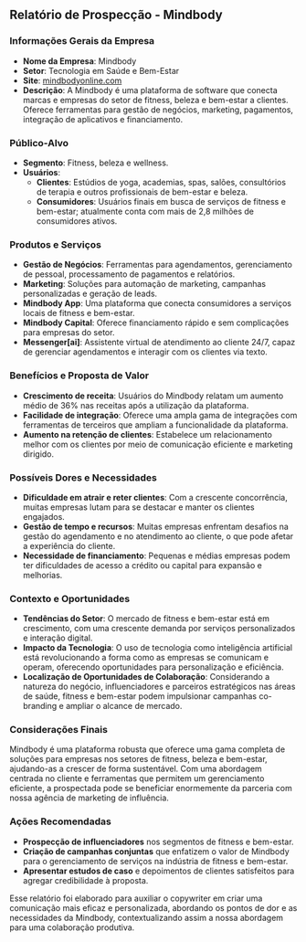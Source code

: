 ## Relatório de Prospecção - Mindbody

### Informações Gerais da Empresa
- **Nome da Empresa**: Mindbody
- **Setor**: Tecnologia em Saúde e Bem-Estar
- **Site**: [mindbodyonline.com](http://www.mindbodyonline.com)
- **Descrição**: A Mindbody é uma plataforma de software que conecta marcas e empresas do setor de fitness, beleza e bem-estar a clientes. Oferece ferramentas para gestão de negócios, marketing, pagamentos, integração de aplicativos e financiamento.

### Público-Alvo
- **Segmento**: Fitness, beleza e wellness.
- **Usuários**:
  - **Clientes**: Estúdios de yoga, academias, spas, salões, consultórios de terapia e outros profissionais de bem-estar e beleza.
  - **Consumidores**: Usuários finais em busca de serviços de fitness e bem-estar; atualmente conta com mais de 2,8 milhões de consumidores ativos.

### Produtos e Serviços
- **Gestão de Negócios**: Ferramentas para agendamentos, gerenciamento de pessoal, processamento de pagamentos e relatórios.
- **Marketing**: Soluções para automação de marketing, campanhas personalizadas e geração de leads.
- **Mindbody App**: Uma plataforma que conecta consumidores a serviços locais de fitness e bem-estar.
- **Mindbody Capital**: Oferece financiamento rápido e sem complicações para empresas do setor.
- **Messenger[ai]**: Assistente virtual de atendimento ao cliente 24/7, capaz de gerenciar agendamentos e interagir com os clientes via texto.

### Benefícios e Proposta de Valor
- **Crescimento de receita**: Usuários do Mindbody relatam um aumento médio de 36% nas receitas após a utilização da plataforma.
- **Facilidade de integração**: Oferece uma ampla gama de integrações com ferramentas de terceiros que ampliam a funcionalidade da plataforma.
- **Aumento na retenção de clientes**: Estabelece um relacionamento melhor com os clientes por meio de comunicação eficiente e marketing dirigido.

### Possíveis Dores e Necessidades
- **Dificuldade em atrair e reter clientes**: Com a crescente concorrência, muitas empresas lutam para se destacar e manter os clientes engajados.
- **Gestão de tempo e recursos**: Muitas empresas enfrentam desafios na gestão do agendamento e no atendimento ao cliente, o que pode afetar a experiência do cliente.
- **Necessidade de financiamento**: Pequenas e médias empresas podem ter dificuldades de acesso a crédito ou capital para expansão e melhorias.

### Contexto e Oportunidades
- **Tendências do Setor**: O mercado de fitness e bem-estar está em crescimento, com uma crescente demanda por serviços personalizados e interação digital.
- **Impacto da Tecnologia**: O uso de tecnologia como inteligência artificial está revolucionando a forma como as empresas se comunicam e operam, oferecendo oportunidades para personalização e eficiência.
- **Localização de Oportunidades de Colaboração**: Considerando a natureza do negócio, influenciadores e parceiros estratégicos nas áreas de saúde, fitness e bem-estar podem impulsionar campanhas co-branding e ampliar o alcance de mercado.

### Considerações Finais
Mindbody é uma plataforma robusta que oferece uma gama completa de soluções para empresas nos setores de fitness, beleza e bem-estar, ajudando-as a crescer de forma sustentável. Com uma abordagem centrada no cliente e ferramentas que permitem um gerenciamento eficiente, a prospectada pode se beneficiar enormemente da parceria com nossa agência de marketing de influência.

### Ações Recomendadas
- **Prospecção de influenciadores** nos segmentos de fitness e bem-estar.
- **Criação de campanhas conjuntas** que enfatizem o valor de Mindbody para o gerenciamento de serviços na indústria de fitness e bem-estar.
- **Apresentar estudos de caso** e depoimentos de clientes satisfeitos para agregar credibilidade à proposta.

Esse relatório foi elaborado para auxiliar o copywriter em criar uma comunicação mais eficaz e personalizada, abordando os pontos de dor e as necessidades da Mindbody, contextualizando assim a nossa abordagem para uma colaboração produtiva.